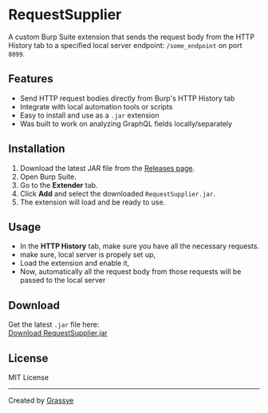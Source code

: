 # RequestSupplier

A custom Burp Suite extension that sends the request body from the HTTP History tab to a specified local server endpoint: `/some_endpoint` on port `8099`.

## Features

- Send HTTP request bodies directly from Burp's HTTP History tab
- Integrate with local automation tools or scripts
- Easy to install and use as a `.jar` extension
- Was built to work on analyzing GraphQL fields locally/separately
## Installation

1. Download the latest JAR file from the [Releases page](https://github.com/grassye12/burpSuiteRequestSupplier.jar/releases/latest).
2. Open Burp Suite.
3. Go to the **Extender** tab.
4. Click **Add** and select the downloaded `RequestSupplier.jar`.
5. The extension will load and be ready to use.

## Usage

- In the **HTTP History** tab, make sure you have all the necessary requests.
- make sure, local server is propely set up,
- Load the extension and enable it,
- Now, automatically all the request body from those requests will be passed to the local server

## Download

Get the latest `.jar` file here:  
[Download RequestSupplier.jar](https://github.com/grassye12/burpSuiteRequestSupplier.jar/releases/latest)

## License

MIT License

---

Created by [Grassye](https://github.com/grassye12)
